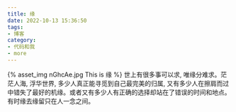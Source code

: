 ```yaml
---
title: 缘
date: 2022-10-13 15:36:50
tags:
- 博客
category:
- 代码和我
- more
---
```

{% asset_img nGhcAe.jpg This is 缘 %}
世上有很多事可以求, 唯缘分难求。茫茫人海, 浮华世界, 多少人真正能寻觅到自己最完美的归属, 又有多少人在擦肩而过中错失了最好的机缘。或者又有多少人有正确的选择却站在了错误的时间和地点。有时缘去缘留只在人一念之间。